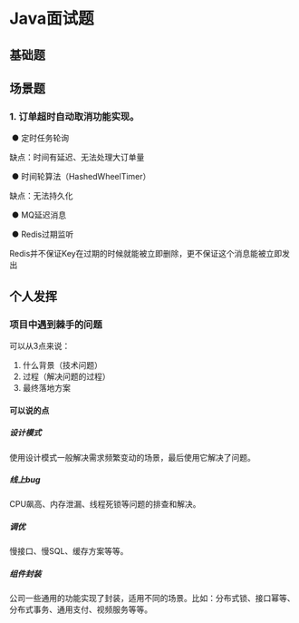 # **Java面试题**

## **基础题**

## **场景题**

###             1.     **订单超时自动取消功能实现。**

​                ● 定时任务轮询

缺点：时间有延迟、无法处理大订单量

​                ● 时间轮算法（HashedWheelTimer）

缺点：无法持久化

​                ● MQ延迟消息

​                ● Redis过期监听

Redis并不保证Key在过期的时候就能被立即删除，更不保证这个消息能被立即发出

## 个人发挥

### 项目中遇到棘手的问题

可以从3点来说：

1. 什么背景（技术问题）
2. 过程（解决问题的过程）
3. 最终落地方案

#### 可以说的点

##### 设计模式

使用设计模式一般解决需求频繁变动的场景，最后使用它解决了问题。

##### 线上bug

CPU飙高、内存泄漏、线程死锁等问题的排查和解决。

##### 调优

慢接口、慢SQL、缓存方案等等。

##### 组件封装

公司一些通用的功能实现了封装，适用不同的场景。比如：分布式锁、接口幂等、分布式事务、通用支付、视频服务等等。